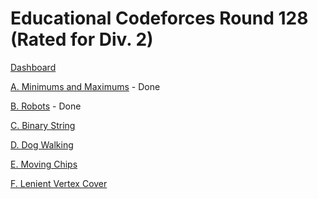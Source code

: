 # Educational Codeforces Round 128 (Rated for Div. 2)

[Dashboard](https://codeforces.com/contest/1680)

[A. Minimums and Maximums](https://codeforces.com/contest/1680/problem/A) - Done

[B. Robots](https://codeforces.com/contest/1680/problem/B) - Done

[C. Binary String](https://codeforces.com/contest/1680/problem/C)

[D. Dog Walking](https://codeforces.com/contest/1680/problem/D)

[E. Moving Chips](https://codeforces.com/contest/1680/problem/E)

[F. Lenient Vertex Cover](https://codeforces.com/contest/1680/problem/F)
